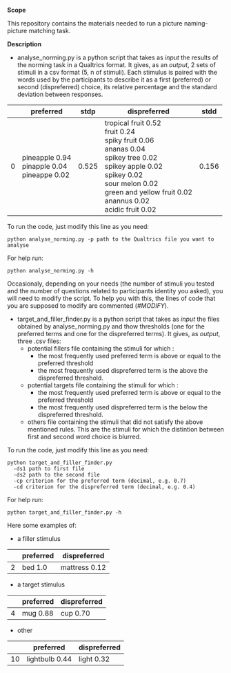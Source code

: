 __Scope__

This repository contains the materials needed to run a picture naming-picture matching task.

__Description__

* analyse_norming.py is a python script that takes as _input_ the results of the norming task in a Qualtrics format. It gives, as an _output_, 2 sets of stimuli in a csv format (5, n of stimuli). Each stimulus is paired with the words used by the participants to describe it as a first (preferred) or second (dispreferred) choice, its relative percentage and the standard deviation between responses.  


| | preferred |	stdp |	dispreferred |	stdd |
| --- | --- | --- | --- | --- |
| 0	| pineapple  0.94 <br/> pinapple 0.04 <br/> pineappe  0.02 |	0.525	| tropical fruit 0.52 <br/> fruit 0.24 <br/> spiky fruit 0.06 <br/> ananas 0.04 <br/> spikey tree 0.02 <br/> spikey apple 0.02 <br/> spikey 0.02 <br/> sour melon 0.02 <br/> green and yellow fruit 0.02 <br/> anannus 0.02 <br/> acidic fruit 0.02 | 0.156 |


To run the code, just modify this line as you need:

```
python analyse_norming.py -p path to the Qualtrics file you want to analyse
```
For help run:

```
python analyse_norming.py -h
```

Occasionaly, depending on your needs (the number of stimuli you tested and the number of questions related to participants identity you asked), you will need to modify the script. To help you with this, the lines of code that you are supposed to modify are commented (_#MODIFY_).

* target_and_filler_finder.py is a python script that takes as _input_ the files obtained by analyse_norming.py and thow thresholds (one for the preferred terms and one for the dispreferred terms). It gives, as _output_, three .csv files:
  - potential fillers file containing the stimuli for which :
    * the most frequently used preferred term is above or equal to the preferred threshold
    * the most frequently used dispreferred term is the above the dispreferred threshold.
  - potential targets file containing the stimuli for which :
    * the most frequently used preferred term is above or equal to the preferred threshold
    * the most frequently used dispreferred term is the below the dispreferred threshold.
  - others file containing the stimuli that did not satisfy the above mentioned rules. This are the stimuli for which the distintion between first and second word choice is blurred.

To run the code, just modify this line as you need:

```
python target_and_filler_finder.py
  -ds1 path to first file
  -ds2 path to the second file
  -cp criterion for the preferred term (decimal, e.g. 0.7)
  -cd criterion for the dispreferred term (decimal, e.g. 0.4)
```

For help run:

```
python target_and_filler_finder.py -h
```

Here some examples of:

* a filler stimulus


| | preferred	| dispreferred |
| --- | --- | --- |
| 2	| bed 1.0 | mattress 0.12 |


* a target stimulus


| | preferred	| dispreferred |
| --- | --- | --- |
| 4	| mug 0.88 |	cup 0.70 |


* other


| | preferred	| dispreferred |
| --- | --- | --- |
| 10| lightbulb 0.44 | light 0.32 |
